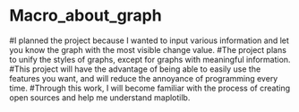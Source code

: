 # Macro_about_graph
#I planned the project because I wanted to input various information and let you know the graph with the most visible change value.
#The project plans to unify the styles of graphs, except for graphs with meaningful information.
#This project will have the advantage of being able to easily use the features you want, and will reduce the annoyance of programming every time.
#Through this work, I will become familiar with the process of creating open sources and help me understand maplotilb.
